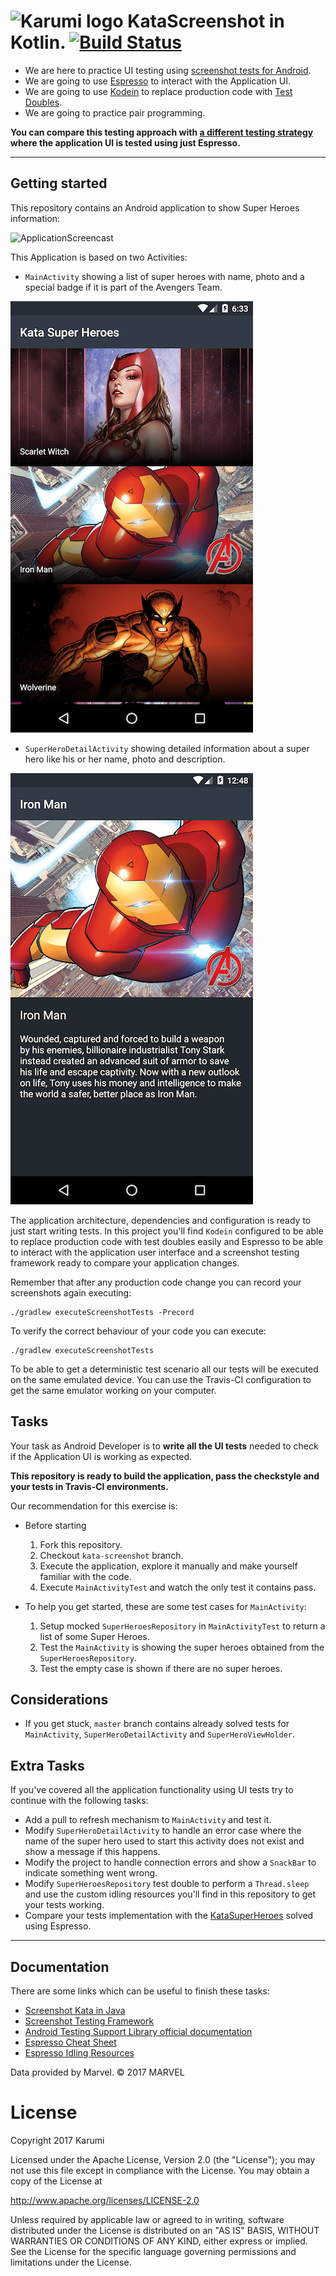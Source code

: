 ![Karumi logo][karumilogo] KataScreenshot in Kotlin. [![Build Status](https://travis-ci.org/Karumi/KataScreenshotKotlin.svg?branch=master)](https://travis-ci.org/Karumi/KataScreenshotKotlin)
============================

- We are here to practice UI testing using [screenshot tests for Android][screenshotFramework].
- We are going to use [Espresso][espresso] to interact with the Application UI.
- We are going to use [Kodein][kodein] to replace production code with [Test Doubles][testDoubles].
- We are going to practice pair programming.

**You can compare this testing approach with [a different testing strategy][kataSuperHeroesAndroid] where the application UI is tested using just Espresso.**

---

## Getting started

This repository contains an Android application to show Super Heroes information:

![ApplicationScreencast][applicationScreencast]

This Application is based on two Activities:

* ``MainActivity`` showing a list of super heroes with name, photo and a special badge if it is part of the Avengers Team.

![MainActivityScreenhot][mainActivityScreenshot]

* ``SuperHeroDetailActivity`` showing detailed information about a super hero like his or her name, photo and description.

![SuperHeroDetailActivityScreenshot][superHeroDetailActivityScreenshot]


The application architecture, dependencies and configuration is ready to just start writing tests. In this project you'll find  ``Kodein`` configured to be able to replace production code with test doubles easily and Espresso to be able to interact with the application user interface and a screenshot testing framework ready to compare your application changes.

Remember that after any production code change you can record your screenshots again executing:

```
./gradlew executeScreenshotTests -Precord
```

To verify the correct behaviour of your code you can execute:

```
./gradlew executeScreenshotTests
```

To be able to get a deterministic test scenario all our tests will be executed on the same emulated device. You can use the Travis-CI configuration to get the same emulator working on your computer.


## Tasks

Your task as Android Developer is to **write all the UI tests** needed to check if the Application UI is working as expected. 

**This repository is ready to build the application, pass the checkstyle and your tests in Travis-CI environments.**


Our recommendation for this exercise is:

  * Before starting
    1. Fork this repository.
    2. Checkout `kata-screenshot` branch.
    3. Execute the application, explore it manually and make yourself familiar with the code.
    4. Execute `MainActivityTest` and watch the only test it contains pass.

  * To help you get started, these are some test cases for `MainActivity`:     
    1. Setup mocked `SuperHeroesRepository` in `MainActivityTest` to return a list of some Super Heroes.
    2. Test the ``MainActivity`` is showing the super heroes obtained from the ``SuperHeroesRepository``.
    3. Test the empty case is shown if there are no super heroes.

## Considerations

* If you get stuck, `master` branch contains already solved tests for `MainActivity`, `SuperHeroDetailActivity` and `SuperHeroViewHolder`.
  
## Extra Tasks

If you've covered all the application functionality using UI tests try to continue with the following tasks:

* Add a pull to refresh mechanism to ``MainActivity`` and test it.
* Modify ``SuperHeroDetailActivity`` to handle an error case where the name of the super hero used to start this activity does not exist and show a message if this happens.
* Modify the project to handle connection errors and show a ``SnackBar`` to indicate something went wrong.
* Modify ``SuperHeroesRepository`` test double to perform a ``Thread.sleep`` and use the custom idling resources you'll find in this repository to get your tests working.
* Compare your tests implementation with the [KataSuperHeroes](kataSuperHeroesAndroid) solved using Espresso.

---

## Documentation

There are some links which can be useful to finish these tasks:

* [Screenshot Kata in Java][kataScreenshotJava]
* [Screenshot Testing Framework][screenshotFramework]
* [Android Testing Support Library official documentation][androidTestingDocumentation]
* [Espresso Cheat Sheet][espressoCheatSheet]
* [Espresso Idling Resources][espressoIdlingResources]

Data provided by Marvel. © 2017 MARVEL

# License

Copyright 2017 Karumi

Licensed under the Apache License, Version 2.0 (the "License");
you may not use this file except in compliance with the License.
You may obtain a copy of the License at

  http://www.apache.org/licenses/LICENSE-2.0

Unless required by applicable law or agreed to in writing, software
distributed under the License is distributed on an "AS IS" BASIS,
WITHOUT WARRANTIES OR CONDITIONS OF ANY KIND, either express or implied.
See the License for the specific language governing permissions and
limitations under the License.

[karumilogo]: https://cloud.githubusercontent.com/assets/858090/11626547/e5a1dc66-9ce3-11e5-908d-537e07e82090.png
[espresso]: https://google.github.io/android-testing-support-library/docs/
[kodein]: https://github.com/SalomonBrys/Kodein
[screenshotFramework]: http://facebook.github.io/screenshot-tests-for-android/
[testDoubles]: http://www.martinfowler.com/bliki/TestDouble.html
[applicationScreencast]: ./art/ApplicationScreencast.gif
[mainActivityScreenshot]: ./art/MainActivityScreenshot.png
[superHeroDetailActivityScreenshot]: ./art/SuperHeroDetailActivityScreenshot.png
[androidTestingDocumentation]: https://google.github.io/android-testing-support-library
[espressoCheatSheet]: https://google.github.io/android-testing-support-library/docs/espresso/cheatsheet/index.html
[espressoIdlingResources]: http://dev.jimdo.com/2014/05/09/wait-for-it-a-deep-dive-into-espresso-s-idling-resources/
[espressoCustomMatchers]: http://blog.xebia.com/android-custom-matchers-in-espresso/
[kataSuperHeroesAndroid]: https://github.com/karumi/KataSuperHeroesAndroid
[kataScreenshotJava]: https://github.com/Karumi/KataScreenshotAndroid
